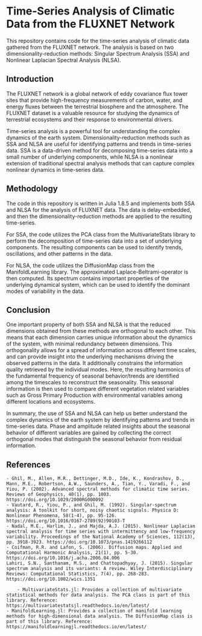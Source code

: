 # Time-Series Analysis of Climatic Data from the FLUXNET Network

This repository contains code for the time-series analysis of climatic data gathered from the FLUXNET network. The analysis is based on two dimensionality-reduction methods: Singular Spectrum Analysis (SSA) and Nonlinear Laplacian Spectral Analysis (NLSA).

## Introduction

The FLUXNET network is a global network of eddy covariance flux tower sites that provide high-frequency measurements of carbon, water, and energy fluxes between the terrestrial biosphere and the atmosphere. The FLUXNET dataset is a valuable resource for studying the dynamics of terrestrial ecosystems and their response to environmental drivers.

Time-series analysis is a powerful tool for understanding the complex dynamics of the earth system. Dimensionality-reduction methods such as SSA and NLSA are useful for identifying patterns and trends in time-series data. SSA is a data-driven method for decomposing time-series data into a small number of underlying components, while NLSA is a nonlinear extension of traditional spectral analysis methods that can capture complex nonlinear dynamics in time-series data.

## Methodology

The code in this repository is written in Julia 1.8.5 and implements both SSA and NLSA for the analysis of FLUXNET data. The data is delay-embedded, and then the dimensionality-reduction methods are applied to the resulting time-series.

For SSA, the code utilizes the PCA class from the MultivariateStats library to perform the decomposition of time-series data into a set of underlying components. The resulting components can be used to identify trends, oscillations, and other patterns in the data.

For NLSA, the code utilizes the DiffusionMap class from the ManifoldLearning library. The approximated Laplace-Beltrami-operator is then computed.
Its spectrum contains important properties of the underlying dynamical system, which can be used to identify the dominant modes of variability in the data.

## Conclusion

One important property of both SSA and NLSA is that the reduced dimensions obtained from these methods are orthogonal to each other. This means that each dimension carries unique information about the dynamics of the system, with minimal redundancy between dimensions.
This orthogonality allows for a spread of information across different time scales, and can provide insight into the underlying mechanisms driving the observed patterns in the data.
It additionally constrains the information quality retrieved by the individual modes.
Here, the resulting harmonics of the fundamental frequency of seasonal behavior/trends are identified among the timescales to reconstruct the seasonality.
This seasonal information is then used to compare different vegetation related variables such as Gross Primary Production with environmental variables
among different locations and ecosystems.


In summary, the use of SSA and NLSA can help us better understand the complex dynamics of the earth system by identifying patterns and trends in time-series data. Phase and amplitude related insights about the seasonal behavior of different variables are gained by collecting the correct orthogonal modes that distinguish the seasonal behavior from residual information.

## References

    - Ghil, M., Allen, M.R., Dettinger, M.D., Ide, K., Kondrashov, D., Mann, M.E., Robertson, A.W., Saunders, A., Tian, Y., Varadi, F., and Yiou, P. (2002). Advanced spectral methods for climatic time series. Reviews of Geophysics, 40(1), pp. 1003. https://doi.org/10.1029/2000RG000092
    - Vautard, R., Yiou, P., and Ghil, M. (1992). Singular-spectrum analysis: A toolkit for short, noisy chaotic signals. Physica D: Nonlinear Phenomena, 58(1-4), pp. 95-126. https://doi.org/10.1016/0167-2789(92)90103-T
    - Nadal, M.E., Harlim, J., and Majda, A.J. (2015). Nonlinear Laplacian spectral analysis for time series with intermittency and low-frequency variability. Proceedings of the National Academy of Sciences, 112(13), pp. 3918-3923. https://doi.org/10.1073/pnas.1419266112
    - Coifman, R.R. and Lafon, S. (2006). Diffusion maps. Applied and Computational Harmonic Analysis, 21(1), pp. 5-30. https://doi.org/10.1016/j.acha.2006.04.006
    Lahiri, S.N., Santhanam, M.S., and Chattopadhyay, J. (2015). Singular spectrum analysis and its variants: A review. Wiley Interdisciplinary Reviews: Computational Statistics, 7(4), pp. 268-283. https://doi.org/10.1002/wics.1351
    
        - MultivariateStats.jl: Provides a collection of multivariate statistical methods for data analysis. The PCA class is part of this library. Reference: https://multivariatestatsjl.readthedocs.io/en/latest/
    - ManifoldLearning.jl: Provides a collection of manifold learning methods for high-dimensional data analysis. The DiffusionMap class is part of this library. Reference: https://manifoldlearningjl.readthedocs.io/en/latest/
